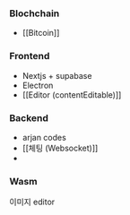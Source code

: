 
### Blochchain
- [[Bitcoin]]


### Frontend
- Nextjs + supabase
- Electron
- [[Editor (contentEditable)]]


### Backend
- arjan codes
- [[체팅 (Websocket)]]
- 

### Wasm

이미지 editor
